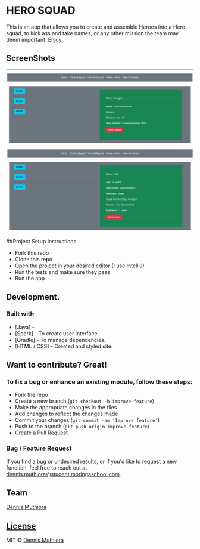 # HERO SQUAD


This is an app that allows you to create and assemble Heroes into a Hero squad, to kick ass and take names, or any other mission the team may deem important. Enjoy.


## ScreenShots
<img src="src/main/resources/public/images/squad-screenshot.png">
<img src="src/main/resources/public/images/hero-screenshot.png">

##Project Setup Instructions
- Fork this repo
- Clone this repo
- Open  the project in your desired editor (I use IntelliJ)
- Run the tests and make sure they pass
- Run the app

## Development.

### Built with

- [Java] - 
- [Spark] - To create user interface.
- [Gradle] - To manage dependencies.
- [HTML / CSS] - Created and styled site.

## Want to contribute? Great!

### To fix a bug or enhance an existing module, follow these steps:

- Fork the repo
- Create a new branch (`git checkout -b improve-feature`)
- Make the appropriate changes in the files
- Add changes to reflect the changes made
- Commit your changes (`git commit -am 'Improve feature'`)
- Push to the branch (`git push origin improve-feature`)
- Create a Pull Request

### Bug / Feature Request

If you find a bug or undesired results, or if you'd like to request a new function, feel free to reach out at dennis.muthiora@student.moringaschool.com.


## Team

[Dennis Muthiora ](https://github.com/wdmuthiora)

## [License](https://github.com/iharsh234/WebApp/blob/master/LICENSE.md)

MIT © [Dennis Muthiora ](https://github.com/wdmuthiora)